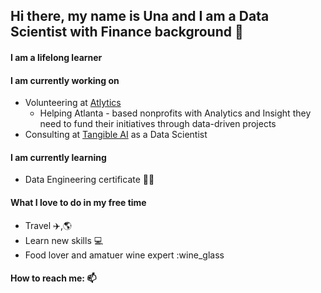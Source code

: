 ## Hi there, my name is Una and I am a Data Scientist with Finance background 👋

#### I am a lifelong learner

#### I am currently working on<br />
  * Volunteering at [Atlytics](https://atlytics.org/) <br /> 
    * Helping Atlanta - based nonprofits with Analytics and Insight they need to fund their initiatives through data-driven projects
  * Consulting at [Tangible AI](https://tangibleai.com/) as a Data Scientist<br />

#### I am currently learning<br />
  * Data Engineering certificate :student:

  
#### What I love to do in my free time
  * Travel :airplane:,:earth_americas:<br /> 
  * Learn new skills :computer: <br />
  * Food lover and amatuer wine expert :wine_glass <br />
 

#### How to reach me: 📫




<!--
**unachka/unachka** is a ✨ _special_ ✨ repository because its `README.md` (this file) appears on your GitHub profile.

Here are some ideas to get you started:

- 🔭 I’m currently working on ...
- 🌱 I’m currently learning ...
- 👯 I’m looking to collaborate on ...
- 🤔 I’m looking for help with ...
- 💬 Ask me about ...
- 📫 How to reach me: ...
- 😄 Pronouns: ...
- ⚡ Fun fact: ...
-->

